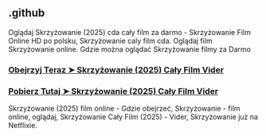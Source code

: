 ## .github

Oglądaj Skrzyżowanie (2025) cda cały film za darmo - Skrzyżowanie Film Online HD po polsku, Skrzyżowanie caly film cda. Oglądaj film Skrzyżowanie online. Gdzie można oglądać Skrzyżowanie filmy za Darmo

### [Obejrzyj Teraz ➤ Skrzyżowanie (2025) Cały Film Vider](https://watching4khdmovies.blogspot.com/2025/03/skrzyzowanie.html)

### [Pobierz Tutaj ➤ Skrzyżowanie (2025) Cały Film Vider](https://watching4khdmovies.blogspot.com/2025/03/skrzyzowanie.html)

Skrzyżowanie (2025) film online - Gdzie obejrzeć, Skrzyżowanie - film online, oglądaj, Skrzyżowanie Cały Film (2025) - Vider, Skrzyżowanie już na Netflixie.
